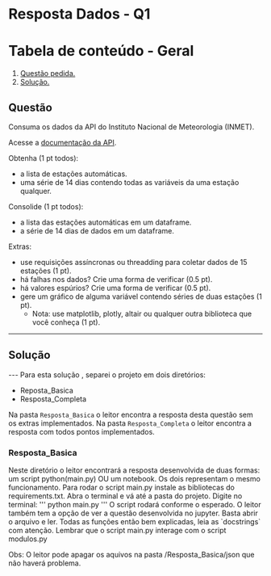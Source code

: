 # Resposta Dados - Q1

# Tabela de conteúdo - Geral

1. [ Questão pedida. ](#desc)
2. [ Solução. ](#usage)


<a name="desc"></a>
Questão
---
Consuma os dados da API do Instituto Nacional de Meteorologia (INMET).

Acesse a [documentação da API](https://portal.inmet.gov.br/manual/manual-de-uso-da-api-esta%C3%A7%C3%B5es).

Obtenha (1 pt todos):

- a lista de estações automáticas.
- uma série de 14 dias contendo todas as variáveis da uma estação qualquer.

Consolide (1 pt todos):

- a lista das estações automáticas em um dataframe.
- a série de 14 dias de dados em um dataframe.

Extras:

- use requisições assíncronas ou threadding para coletar dados de 15 estações (1 pt).
- há falhas nos dados? Crie uma forma de verificar (0.5 pt).
- há valores espúrios? Crie uma forma de verificar (0.5 pt).
- gere um gráfico de alguma variável contendo séries de duas estações (1 pt).
  - Nota: use matplotlib, plotly, altair ou qualquer outra biblioteca que você conheça (1 pt).

---

<a name="usage"></a>
<h2>Solução</h2>
---
Para esta solução , separei o projeto em dois diretórios:

- Reposta_Basica
- Resposta_Completa

Na pasta `Resposta_Basica` o leitor encontra a resposta desta questão sem os extras implementados.
Na pasta `Resposta_Completa` o  leitor encontra a resposta com todos pontos implementados. 

<h3>Resposta_Basica</h3>
Neste diretório o leitor encontrará a resposta desenvolvida de duas formas: um script python(main.py) OU um notebook. Os dois representam o mesmo funcionamento.
Para rodar o script main.py instale as bibliotecas do requirements.txt. Abra o terminal e vá até a pasta do projeto. Digite no terminal:
''' 
python main.py
'''
O script rodará conforme o esperado. O leitor também tem a opção de ver a questão desenvolvida no jupyter. Basta abrir o arquivo e ler. 
Todas as funções então bem explicadas, leia as `docstrings` com atenção. Lembrar que o script main.py interage com o script modulos.py

Obs: O leitor pode apagar os aquivos na pasta /Resposta_Basica/json que não haverá problema. 

